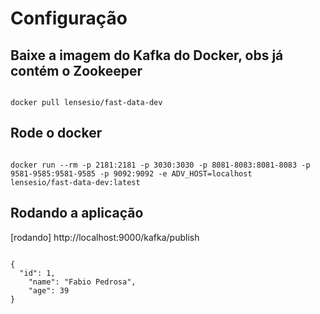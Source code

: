 # Configuração 

## Baixe a imagem do Kafka do Docker, obs já contém o Zookeeper 
<code>
docker pull lensesio/fast-data-dev
</code>	

## Rode o docker 
<code>
docker run --rm -p 2181:2181 -p 3030:3030 -p 8081-8083:8081-8083 -p 9581-9585:9581-9585 -p 9092:9092 -e ADV_HOST=localhost        lensesio/fast-data-dev:latest
</code>	

## Rodando a aplicação
[rodando] http://localhost:9000/kafka/publish

<code>
{	
  "id": 1,
	"name": "Fabio Pedrosa",
	"age": 39
}
</code>
